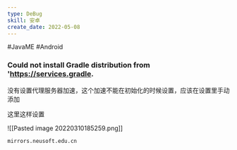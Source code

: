 ```yaml
---
type: DeBug
skill: 安卓
create_date: 2022-05-08
---
```


#JavaME #Android 

### Could not install Gradle distribution from 'https://services.gradle.

没有设置代理服务器加速，这个加速不能在初始化的时候设置，应该在设置里手动添加

这里这样设置

![[Pasted image 20220310185259.png]]

```text
mirrors.neusoft.edu.cn
```


